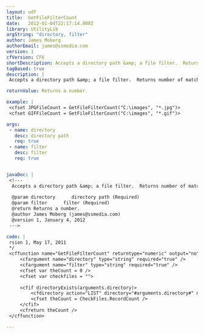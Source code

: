 ```yaml
---
layout: udf
title:  GetFileFilterCount
date:   2012-01-04T22:17:14.000Z
library: UtilityLib
argString: "directory, filter"
author: James Moberg
authorEmail: james@ssmedia.com
version: 1
cfVersion: CF6
shortDescription: Accepts a directory path &amp; a file filter.  Returns number of matching files.
tagBased: true
description: |
 Accepts a directory path &amp; a file filter.  Returns number of matching files.

returnValue: Returns a number.

example: |
 <cfset JPGFileCount = GetFileFilterCount("C:\images", "*.jpg")>
 <cfset GIFFileCount = GetFileFilterCount("C:\images", "*.gif")>

args:
 - name: directory
   desc: directory path
   req: true
 - name: filter
   desc: filter
   req: true


javaDoc: |
 <!---
  Accepts a directory path &amp; a file filter.  Returns number of matching files.
  
  @param directory      directory path (Required)
  @param filter      filter (Required)
  @return Returns a number. 
  @author James Moberg (james@ssmedia.com) 
  @version 1, January 4, 2012 
 --->

code: |
 rsion 1, May 17, 2011
 */
 <cffunction name="GetFileFilterCount" returntype="numeric" output="no">
     <cfargument name="directory" type="string" required="true" />
     <cfargument name="filter" type="string" required="true" />
     <cfset var theCount = 0 />
     <cfset var checkfiles = "">
 
     <cfif directoryExists(arguments.directory)>
         <cfdirectory action="LIST" directory="#arguments.directory#" name="CheckFiles" filter="#arguments.filter#" type="file" listinfo="name">
         <cfset theCount = CheckFiles.RecordCount />
     </cfif>
     <cfreturn theCount />
 </cffunction>

---
```


